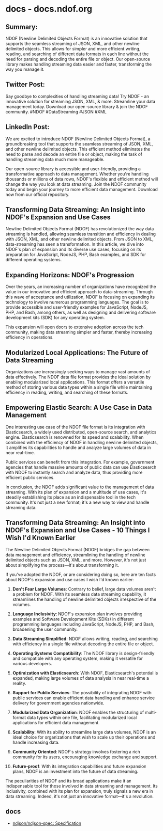 # docs - docs.ndof.org

## Summary:
NDOF (Newline Delimited Objects Format) is an innovative solution that supports the seamless streaming of JSON, XML, and other newline delimited objects. This allows for simpler and more efficient writing, reading, and searching of different data formats in each line without the need for parsing and decoding the entire file or object. Our open-source library makes handling streaming data easier and faster, transforming the way you manage it.

## Twitter Post:
Say goodbye to complexities of handling streaming data! Try NDOF - an innovative solution for streaming JSON, XML, & more. Streamline your data management today. Download our open-source library & join the NDOF community. #NDOF #DataStreaming #JSON #XML

## LinkedIn Post:
We are excited to introduce NDOF (Newline Delimited Objects Format), a groundbreaking tool that supports the seamless streaming of JSON, XML, and other newline delimited objects. This efficient method eliminates the need to parse and decode an entire file or object, making the task of handling streaming data much more manageable. 

Our open-source library is accessible and user-friendly, providing a transformative approach to data management. Whether you're handling thousands or millions of data rows, NDOF's flexible and efficient method will change the way you look at data streaming. Join the NDOF community today and begin your journey to more efficient data management. Download now from our official repository.



## Transforming Data Streaming: An Insight into NDOF's Expansion and Use Cases

Newline Delimited Objects Format (NDOF) has revolutionized the way data streaming is handled, allowing seamless transition and efficiency in dealing with JSON, XML, and other newline delimited objects. From JSON to XML, data-streaming has seen a transformation. In this article, we dive into NDOF's plan of expansion and its diverse use cases, focusing on its preparation for JavaScript, NodeJS, PHP, Bash examples, and SDK for different operating systems.

## Expanding Horizons: NDOF's Progression
Over the years, an increasing number of organizations have recognized the value in our innovative and efficient approach to data-streaming. Through this wave of acceptance and utilization, NDOF is focusing on expanding its technology to involve numerous programming languages. The goal is to provide accessible and user-friendly examples for JavaScript, NodeJS, PHP, and Bash, among others, as well as designing and delivering software development kits (SDK) for any operating system.

This expansion will open doors to extensive adoption across the tech community, making data streaming simpler and faster, thereby increasing efficiency in operations. 

## Modularized Local Applications: The Future of Data Streaming
Organizations are increasingly seeking ways to manage vast amounts of data effectively. The NDOF data file format provides the ideal solution by enabling modularized local applications. This format offers a versatile method of storing various data types within a single file while maintaining efficiency in reading, writing, and searching of these formats.

## Empowering Elastic Search: A Use Case in Data Management
One interesting use case of the NDOF file format is its integration with Elasticsearch, a widely used distributed, open-source search, and analytics engine. Elasticsearch is renowned for its speed and scalability. When combined with the efficiency of NDOF in handling newline delimited objects, it amplifies its capabilities to handle and analyze large volumes of data in near real-time. 

Public services can benefit from this integration. For example, government agencies that handle massive amounts of public data can use Elasticsearch with NDOF to instantly search and analyze data, thus providing more efficient public services.

In conclusion, the NDOF adds significant value to the management of data streaming. With its plan of expansion and a multitude of use cases, it's steadily establishing its place as an indispensable tool in the tech community. It's not just a new format; it's a new way to view and handle streaming data.





## Transforming Data Streaming: An Insight into NDOF's Expansion and Use Cases - 10 Things I Wish I'd Known Earlier

The Newline Delimited Objects Format (NDOF) bridges the gap between data management and efficiency, streamlining the handling of newline delimited objects such as JSON, XML, and more. However, it's not just about simplifying the process—it's about transforming it.

If you've adopted the NDOF, or are considering doing so, here are ten facts about NDOF's expansion and use cases I wish I'd known earlier:

1. **Don't Fear Large Volumes**: Contrary to belief, large data volumes aren't a problem for NDOF. With its seamless data streaming capability, it streamlines the handling of newline delimited objects irrespective of the volumes.

2. **Language Inclusivity**: NDOF's expansion plan involves providing examples and Software Development Kits (SDKs) in different programming languages including JavaScript, NodeJS, PHP, and Bash, broadening the user community.

3. **Data Streaming Simplified**: NDOF allows writing, reading, and searching with efficiency in a single file without decoding the entire file or object.

4. **Operating Systems Compatibility**: The NDOF library is design-friendly and compatible with any operating system, making it versatile for various developers.

5. **Optimization with Elasticsearch**: With NDOF, Elasticsearch's potential is expanded, making large volumes of data analysis in near real-time a reality.

6. **Support for Public Services**: The possibility of integrating NDOF with public services can enable efficient data handling and enhance service delivery for government agencies nationwide.

7. **Modularized Data Organization**: NDOF enables the structuring of multi-format data types within one file, facilitating modularized local applications for efficient data management.

8. **Scalability**: With its ability to streamline large data volumes, NDOF is an ideal choice for organizations that wish to scale up their operations and handle increasing data.

9. **Community Oriented**: NDOF's strategy involves fostering a rich community for its users, encouraging knowledge exchange and support.

10. **Future-proof**: With its integration capabilities and future expansion plans, NDOF is an investment into the future of data streaming.

The peculiarities of NDOF and its broad applications make it an indispensable tool for those involved in data streaming and management. Its inclusivity, combined with its plan for expansion, truly signals a new era in data streaming. Indeed, it's not just an innovative format—it's a revolution.

## docs

+ [ndjson/ndjson-spec: Specification](https://github.com/ndjson/ndjson-spec)
